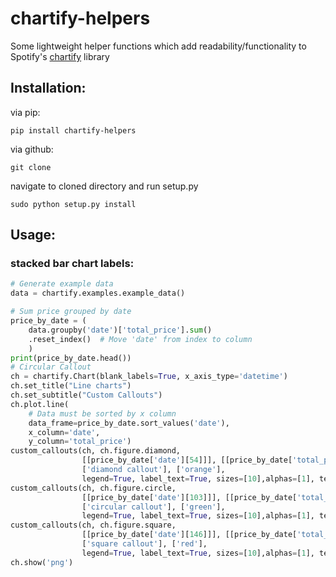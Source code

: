 # chartify-helpers
Some lightweight helper functions which add readability/functionality to Spotify's [chartify](https://github.com/spotify/chartify) library

## Installation:
via pip:

```
pip install chartify-helpers
```

via github:

```
git clone
```

navigate to cloned directory and run setup.py

```
sudo python setup.py install
```
## Usage:
### stacked bar chart labels:

```python
# Generate example data
data = chartify.examples.example_data()

# Sum price grouped by date
price_by_date = (
    data.groupby('date')['total_price'].sum()
    .reset_index()  # Move 'date' from index to column
    )
print(price_by_date.head())
# Circular Callout
ch = chartify.Chart(blank_labels=True, x_axis_type='datetime')
ch.set_title("Line charts")
ch.set_subtitle("Custom Callouts")
ch.plot.line(
    # Data must be sorted by x column
    data_frame=price_by_date.sort_values('date'),
    x_column='date',
    y_column='total_price')
custom_callouts(ch, ch.figure.diamond, 
                [[price_by_date['date'][54]]], [[price_by_date['total_price'][54]]], 
                ['diamond callout'], ['orange'], 
                legend=True, label_text=True, sizes=[10],alphas=[1], text_offset=0.3)
custom_callouts(ch, ch.figure.circle, 
                [[price_by_date['date'][103]]], [[price_by_date['total_price'][103]]], 
                ['circular callout'], ['green'], 
                legend=True, label_text=True, sizes=[10],alphas=[1], text_offset=0.3)
custom_callouts(ch, ch.figure.square, 
                [[price_by_date['date'][146]]], [[price_by_date['total_price'][146]]], 
                ['square callout'], ['red'], 
                legend=True, label_text=True, sizes=[10],alphas=[1], text_offset=0.3)
ch.show('png')
```


